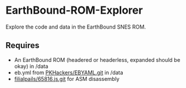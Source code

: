 EarthBound-ROM-Explorer
=======================

Explore the code and data in the EarthBound SNES ROM.

Requires
--------

* An EarthBound ROM (headered or headerless, expanded should be okay) in /data
* eb.yml from [PKHackers/EBYAML.git](http://www.github.com/PKHackers/EBYAML) in /data
* [filialpails/65816.js.git](http://www.github.com/filialpails/65816.js) for ASM disassembly
